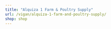 ```yaml
---
title: "Alquiza 1 Farm & Poultry Supply"
url: /vigan/alquiza-1-farm-and-poultry-supply/
shop: shop
---
```

